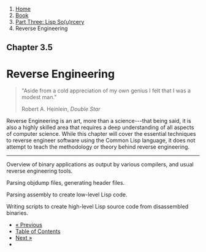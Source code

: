 <ol class="breadcrumb">
  <li><a href="/">Home</a></li>
  <li><a href="/book/">Book</a></li>
  <li><a href="/book/3-0-0-overview/">Part Three: Lisp So(u)rcery</a></li>
  <li class="active">Reverse Engineering</li>
</ol>

## Chapter 3.5

# Reverse Engineering

> "Aside from a cold appreciation of my own genius I felt that I was a modest man."
> <footer>Robert A. Heinlein, <em>Double Star</em></footer>

Reverse Engineering is an art, more than a science---that being said, it is also a highly skilled area that requires a deep understanding of all aspects of computer science.  While this chapter will cover the essential techniques to reverse engineer software using the Common Lisp language, it does not attempt to teach the methodology or theory behind reverse engineering.

---

Overview of binary applications as output by various compilers, and usual reverse engineering tools.

Parsing objdump files, generating header files.

Parsing assembly to create low-level Lisp code.

Writing scripts to create high-level Lisp source code from disassembled binaries.

<ul class="pager">
  <li class="previous"><a href="/book/3-04-0-system-utils/">&laquo; Previous</a></li>
  <li><a href="/book/">Table of Contents</a></li>
  <li class="next"><a href="/book/3-06-0-graphics/">Next &raquo;</a><li>
</ul>

